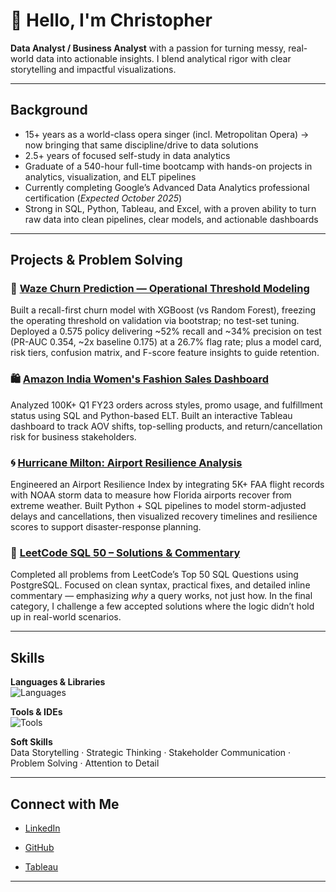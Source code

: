 # 👋 Hello, I'm Christopher

**Data Analyst / Business Analyst** with a passion for turning messy, real-world data into actionable insights.
I blend analytical rigor with clear storytelling and impactful visualizations.

---

## Background
- 15+ years as a world-class opera singer (incl. Metropolitan Opera) → now bringing that same discipline/drive to data solutions
- 2.5+ years of focused self-study in data analytics
- Graduate of a 540-hour full-time bootcamp with hands-on projects in analytics, visualization, and ELT pipelines
- Currently completing Google’s Advanced Data Analytics professional certification (*Expected October 2025*)
- Strong in SQL, Python, Tableau, and Excel, with a proven ability to turn raw data into clean pipelines, clear models, and actionable dashboards
---

## Projects & Problem Solving

### 🚗 [Waze Churn Prediction — Operational Threshold Modeling](https://github.com/christopherbolduc/waze-churn-prediction)
Built a recall-first churn model with XGBoost (vs Random Forest), freezing the operating threshold on validation via bootstrap; no test-set tuning. Deployed a 0.575 policy delivering ~52% recall and ~34% precision on test (PR-AUC 0.354, ~2x baseline 0.175) at a 26.7% flag rate; plus a model card, risk tiers, confusion matrix, and F-score feature insights to guide retention.

### 🛍️ [Amazon India Women's Fashion Sales Dashboard](https://github.com/christopherbolduc/amazon-in-dashboard)
Analyzed 100K+ Q1 FY23 orders across styles, promo usage, and fulfillment status using SQL and Python-based ELT.
Built an interactive Tableau dashboard to track AOV shifts, top-selling products, and return/cancellation risk for business stakeholders.

### 🌀 [Hurricane Milton: Airport Resilience Analysis](https://github.com/christopherbolduc/airport-resilience-milton)
Engineered an Airport Resilience Index by integrating 5K+ FAA flight records with NOAA storm data to measure how Florida airports recover from extreme weather.
Built Python + SQL pipelines to model storm-adjusted delays and cancellations, then visualized recovery timelines and resilience scores to support disaster-response planning.

### 📙 [LeetCode SQL 50 – Solutions & Commentary](https://github.com/christopherbolduc/leetcode-sql-50)
Completed all problems from LeetCode’s Top 50 SQL Questions using PostgreSQL.
Focused on clean syntax, practical fixes, and detailed inline commentary — emphasizing *why* a query works, not just how.
In the final category, I challenge a few accepted solutions where the logic didn’t hold up in real-world scenarios.

---

## Skills
**Languages & Libraries**  
![Languages](https://go-skill-icons.vercel.app/api/icons?i=postgresql,mysql,python,pandas,numpy,scipy,sklearn,matplotlib,seaborn,excel)

**Tools & IDEs**  
![Tools](https://go-skill-icons.vercel.app/api/icons?i=tableau,jupyter,vscode,git,github,dbeaver,bash,sqlalchemy,supabase,miro)

**Soft Skills**  
Data Storytelling · Strategic Thinking · Stakeholder Communication · Problem Solving · Attention to Detail


---

## Connect with Me
- [LinkedIn](https://www.linkedin.com/in/christopher-david-bolduc/)

- [GitHub](https://github.com/christopherbolduc)

- [Tableau](https://public.tableau.com/app/profile/christopherbolduc/vizzes)

---
